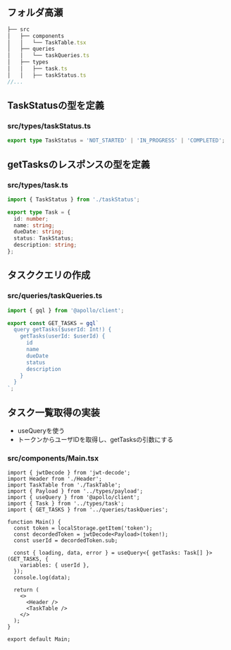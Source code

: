 ## フォルダ高瀬

```ts
├── src
│   ├── components
│   │   └── TaskTable.tsx
│   ├── queries
│   │   └── taskQueries.ts
│   ├── types
│   │   ├── task.ts
│   │   ├── taskStatus.ts
//...
```

## TaskStatusの型を定義

### src/types/taskStatus.ts

```ts
export type TaskStatus = 'NOT_STARTED' | 'IN_PROGRESS' | 'COMPLETED';
```

## getTasksのレスポンスの型を定義

### src/types/task.ts

```ts
import { TaskStatus } from './taskStatus';

export type Task = {
  id: number;
  name: string;
  dueDate: string;
  status: TaskStatus;
  description: string;
};
```

## タスククエリの作成

### src/queries/taskQueries.ts

```ts
import { gql } from '@apollo/client';

export const GET_TASKS = gql`
  query getTasks($userId: Int!) {
    getTasks(userId: $userId) {
      id
      name
      dueDate
      status
      description
    }
  }
`;
```

## タスク一覧取得の実装

- useQueryを使う
- トークンからユーザIDを取得し、getTasksの引数にする

### src/components/Main.tsx

```tsx
import { jwtDecode } from 'jwt-decode';
import Header from './Header';
import TaskTable from './TaskTable';
import { Payload } from '../types/payload';
import { useQuery } from '@apollo/client';
import { Task } from '../types/task';
import { GET_TASKS } from '../queries/taskQueries';

function Main() {
  const token = localStorage.getItem('token');
  const decordedToken = jwtDecode<Payload>(token!);
  const userId = decordedToken.sub;

  const { loading, data, error } = useQuery<{ getTasks: Task[] }>(GET_TASKS, {
    variables: { userId },
  });
  console.log(data);

  return (
    <>
      <Header />
      <TaskTable />
    </>
  );
}

export default Main;
```